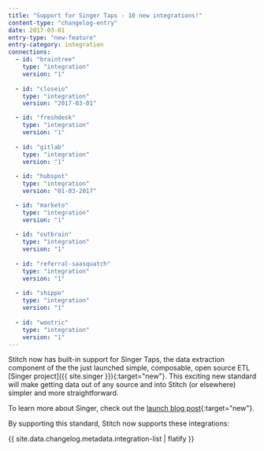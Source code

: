 ```yaml
---
title: "Support for Singer Taps - 10 new integrations!"
content-type: "changelog-entry"
date: 2017-03-01
entry-type: "new-feature"
entry-category: integration
connections:
  - id: "braintree"
    type: "integration"
    version: "1"
    
  - id: "closeio"
    type: "integration"
    version: "2017-03-01"

  - id: "freshdesk"
    type: "integration"
    version: "1"
    
  - id: "gitlab"
    type: "integration"
    version: "1"
    
  - id: "hubspot"
    type: "integration"
    version: "01-03-2017"

  - id: "marketo"
    type: "integration"
    version: "1"
    
  - id: "outbrain"
    type: "integration"
    version: "1"
    
  - id: "referral-saasquatch"
    type: "integration"
    version: "1"
    
  - id: "shippo"
    type: "integration"
    version: "1"
    
  - id: "wootric"
    type: "integration"
    version: "1"
---
```

Stitch now has built-in support for Singer Taps, the data extraction component of the the just launched simple, composable, open source ETL [Singer project]({{ site.singer }}){:target="new"}. This exciting new standard will make getting data out of any source and into Stitch (or elsewhere) simpler and more straightforward.

To learn more about Singer, check out the [launch blog post](https://blog.stitchdata.com/introducing-singer-simple-composable-open-source-etl-a4a6da7eac19#.ecejuna9t){:target="new"}.

By supporting this standard, Stitch now supports these integrations:

{{ site.data.changelog.metadata.integration-list | flatify }}